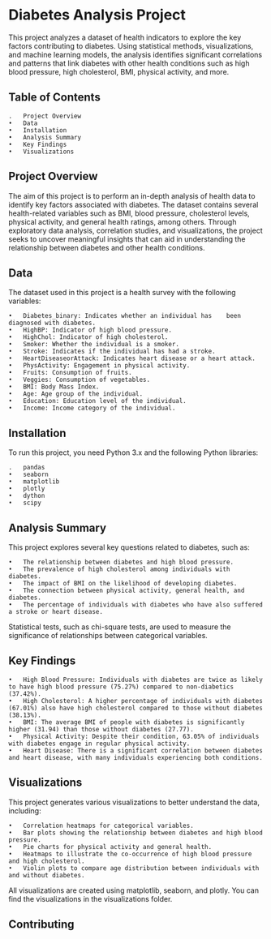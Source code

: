 
# Diabetes Analysis Project

This project analyzes a dataset of health indicators to explore the key factors contributing to diabetes. Using statistical methods, visualizations, and machine learning models, the analysis identifies significant correlations and patterns that link diabetes with other health conditions such as high blood pressure, high cholesterol, BMI, physical activity, and more.

## Table of Contents
	.   Project Overview
	•	Data
	•	Installation
	•	Analysis Summary
	•	Key Findings
	•	Visualizations
	
## Project Overview
The aim of this project is to perform an in-depth analysis of health data to identify key factors associated with diabetes. The dataset contains several health-related variables such as BMI, blood pressure, cholesterol levels, physical activity, and general health ratings, among others. Through exploratory data analysis, correlation studies, and visualizations, the project seeks to uncover meaningful insights that can aid in understanding the relationship between diabetes and other health conditions.

## Data
The dataset used in this project is a health survey with the following variables:

	•	Diabetes_binary: Indicates whether an individual has    been diagnosed with diabetes.
	•	HighBP: Indicator of high blood pressure.
	•	HighChol: Indicator of high cholesterol.
	•	Smoker: Whether the individual is a smoker.
	•	Stroke: Indicates if the individual has had a stroke.
	•	HeartDiseaseorAttack: Indicates heart disease or a heart attack.
	•	PhysActivity: Engagement in physical activity.
	•	Fruits: Consumption of fruits.
	•	Veggies: Consumption of vegetables.
	•	BMI: Body Mass Index.
	•	Age: Age group of the individual.
	•	Education: Education level of the individual.
	•	Income: Income category of the individual.
## Installation
To run this project, you need Python 3.x and the following Python libraries:

	.   pandas
	•	seaborn
	•	matplotlib
	•	plotly
	•	dython
	•	scipy

## Analysis Summary

This project explores several key questions related to diabetes, such as:

	•	The relationship between diabetes and high blood pressure.
	•	The prevalence of high cholesterol among individuals with diabetes.
	•	The impact of BMI on the likelihood of developing diabetes.
	•	The connection between physical activity, general health, and diabetes.
	•	The percentage of individuals with diabetes who have also suffered a stroke or heart disease.

Statistical tests, such as chi-square tests, are used to measure the significance of relationships between categorical variables.

## Key Findings

	•	High Blood Pressure: Individuals with diabetes are twice as likely to have high blood pressure (75.27%) compared to non-diabetics (37.42%).
	•	High Cholesterol: A higher percentage of individuals with diabetes (67.01%) also have high cholesterol compared to those without diabetes (38.13%).
	•	BMI: The average BMI of people with diabetes is significantly higher (31.94) than those without diabetes (27.77).
	•	Physical Activity: Despite their condition, 63.05% of individuals with diabetes engage in regular physical activity.
	•	Heart Disease: There is a significant correlation between diabetes and heart disease, with many individuals experiencing both conditions.

## Visualizations

This project generates various visualizations to better understand the data, including:

	•	Correlation heatmaps for categorical variables.
	•	Bar plots showing the relationship between diabetes and high blood pressure.
	•	Pie charts for physical activity and general health.
	•	Heatmaps to illustrate the co-occurrence of high blood pressure and high cholesterol.
	•	Violin plots to compare age distribution between individuals with and without diabetes.

All visualizations are created using matplotlib, seaborn, and plotly. You can find the visualizations in the visualizations folder.

## Contributing
